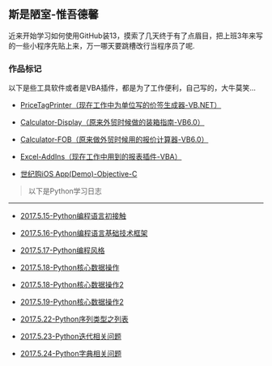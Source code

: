 
## 斯是陋室-惟吾德馨

近来开始学习如何使用GitHub装13，摸索了几天终于有了点眉目，把上班3年来写的一些小程序先贴上来，万一哪天要跳槽改行当程序员了呢.

### 作品标记

以下是些工具软件或者是VBA插件，都是为了工作便利，自己写的，大牛莫笑...


* [PriceTagPrinter（现在工作中为单位写的价签生成器-VB.NET）](https://github.com/flysafely/PriceTagPrinter)

* [Calculator-Display（原来外贸时候做的装箱指南-VB6.0）](https://github.com/flysafely/Calculator-Display-)

* [Calculator-FOB（原来做外贸时候用的报价计算器-VB6.0）](https://github.com/flysafely/Calculator-FOB)

* [Excel-AddIns（现在工作中用到的报表插件-VBA）](https://github.com/flysafely/Excel-AddIns)

* [世纪购iOS App(Demo)-Objective-C](https://github.com/flysafely/NCDS-APP-DEMO)

> 以下是Python学习日志
---

* [2017.5.15-Python编程语言初接触](https://github.com/flysafely/Python-Diary/blob/master/2017.5.15-Python%E7%BC%96%E7%A8%8B%E8%AF%AD%E8%A8%80%E5%88%9D%E6%8E%A5%E8%A7%A6)

* [2017.5.16-Python编程语言基础技术框架](https://github.com/flysafely/Python-Diary/blob/master/2017.5.16-Python%E7%BC%96%E7%A8%8B%E8%AF%AD%E8%A8%80%E5%9F%BA%E7%A1%80%E6%8A%80%E6%9C%AF%E6%A1%86%E6%9E%B6.md)

* [2017.5.17-Python编程风格](https://github.com/flysafely/Python-Diary/blob/master/2017.5.17-Python%E7%BC%96%E7%A8%8B%E9%A3%8E%E6%A0%BC.md)

* [2017.5.18-Python核心数据操作](https://github.com/flysafely/Python-Diary/blob/master/2017.5.18-Python%E6%A0%B8%E5%BF%83%E6%95%B0%E6%8D%AE%E6%93%8D%E4%BD%9C.md)

* [2017.5.18-Python核心数据操作2](https://github.com/flysafely/Python-Diary/blob/master/2017.5.19-Python%E6%A0%B8%E5%BF%83%E6%95%B0%E6%8D%AE%E6%93%8D%E4%BD%9C2.md)

* [2017.5.19-Python核心数据操作2](https://github.com/flysafely/Python-Diary/blob/master/2017.5.19-Python%E6%A0%B8%E5%BF%83%E6%95%B0%E6%8D%AE%E6%93%8D%E4%BD%9C2.md)

* [2017.5.22-Python序列类型之列表](https://github.com/flysafely/Python-Diary/blob/master/2017.5.22-Python%E5%BA%8F%E5%88%97%E7%B1%BB%E5%9E%8B%E4%B9%8B%E5%88%97%E8%A1%A8.md)

* [2017.5.23-Python迭代相关问题](https://github.com/flysafely/Python-Diary/blob/master/2017.5.23-Python%E8%BF%AD%E4%BB%A3%E7%9B%B8%E5%85%B3%E9%97%AE%E9%A2%98.md)

* [2017.5.24-Python字典相关问题](https://github.com/flysafely/Python-Diary/blob/master/2017.5.24-Python%E5%AD%97%E5%85%B8%E7%9B%B8%E5%85%B3%E9%97%AE%E9%A2%98.md)

